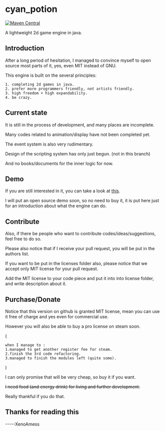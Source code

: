 # cyan_potion

[![Maven Central](https://maven-badges.herokuapp.com/maven-central/com.xenoamess.cyan_potion/cyan_potion/badge.svg)](https://maven-badges.herokuapp.com/maven-central/com.xenoamess.cyan_potion/cyan_potion)

A lightweight 2d game engine in java.

Introduction
----------
After a long period of hesitation, I managed to convince myself to open source most parts of it, yes, even MIT instead of GNU.

This engine is built on the several principles:

    1. completing 2d games in java.
    2. prefer more programmers friendly, not artists friendly.
    3. high freedom + high expandability.
    4. be crazy.

Current state
----------
It is still in the process of development, and many places are incomplete.

Many codes related to animation/display have not been completed yet.

The event system is also very rudimentary.

Design of the scripting system has only just begun. (not in this branch)

And no books/documents for the inner logic for now.

Demo
----------

If you are still interested in it, you can take a look at [this](https://store.steampowered.com/app/999030/).

I will put an open source demo soon, so no need to buy it, it is put here just for an introduction about what the engine can do.

Contribute
----------

Also, if there be people who want to contribute codes/ideas/suggestions, feel free to do so.

Please also notice that if I receive your pull request, you will be put in the authors list.

If you want to be put in the licenses folder also, please notice that we accept only MIT license for your pull request.

Add the MIT license to your code piece and put it into into license folder, and write description about it.



Purchase/Donate
----------

Notice that this version on github is granted MIT license, mean you can use it free of charge and yes even for commercial use.

However you will also be able to buy a pro license on steam soon.

(

    when I manage to :
    1.managed to get another register fee for steam.
    2.finish the 3rd code refactoring.
    3.managed to finish the modules left (quite some).

)


I can only promise that will be very cheap, so buy it if you want.

~~I need food (and energy drink) for living and further development.~~

Really thankful if you do that.

Thanks for reading this
----------
-----XenoAmess
